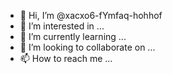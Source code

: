 - 👋 Hi, I’m @xacxo6-fYmfaq-hohhof
- 👀 I’m interested in ...
- 🌱 I’m currently learning ...
- 💞️ I’m looking to collaborate on ...
- 📫 How to reach me ...

<!---
xacxo6-fYmfaq-hohhof/xacxo6-fYmfaq-hohhof is a ✨ special ✨ repository because its `README.md` (this file) appears on your GitHub profile.
You can click the Preview link to take a look at your changes.
--->
